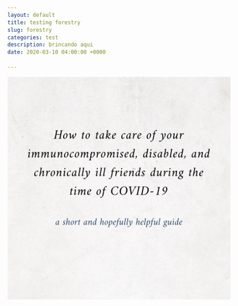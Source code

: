 ```yaml
---
layout: default
title: testing forestry
slug: forestry
categories: test
description: brincando aqui
date: 2020-03-10 04:00:00 +0000

---
```

![](/uploads/01.jpg)